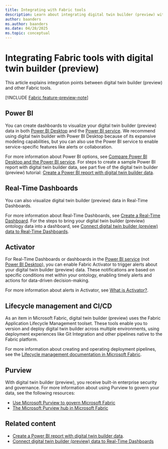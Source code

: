 ```yaml
---
title: Integrating with Fabric tools
description: Learn about integrating digital twin builder (preview) with other Fabric tools.
author: baanders
ms.author: baanders
ms.date: 04/28/2025
ms.topic: conceptual
---
```


# Integrating Fabric tools with digital twin builder (preview)

This article explains integration points between digital twin builder (preview) and other Fabric tools.

[!INCLUDE [Fabric feature-preview-note](../../includes/feature-preview-note.md)]

## Power BI

You can create dashboards to visualize your digital twin builder (preview) data in both [Power BI Desktop](/power-bi/fundamentals/desktop-what-is-desktop) and the [Power BI service](/power-bi/fundamentals/power-bi-service-overview). We recommend using digital twin builder with Power BI Desktop because of its expansive modeling capabilities, but you can also use the Power BI service to enable service-specific features like alerts or collaboration. 

For more information about Power BI options, see [Compare Power BI Desktop and the Power BI service](/power-bi/fundamentals/service-service-vs-desktop). For steps to create a sample Power BI report with digital twin builder data, see part five of the digital twin builder (preview) tutorial: [Create a Power BI report with digital twin builder data](tutorial-5-power-bi-report.md).

## Real-Time Dashboards

You can also visualize digital twin builder (preview) data in Real-Time Dashboards. 

For more information about Real-Time Dashboards, see [Create a Real-Time Dashboard](../dashboard-real-time-create.md). For the steps to bring your digital twin builder (preview) ontology data into a dashboard, see [Connect digital twin builder (preview) data to Real-Time Dashboards](explore-connect-dashboard.md). 

## Activator

For Real-Time Dashboards or dashboards in the [Power BI service](/power-bi/fundamentals/power-bi-service-overview) (not [Power BI Desktop](/power-bi/fundamentals/desktop-what-is-desktop)), you can enable Fabric Activator to trigger alerts about your digital twin builder (preview) data. These notifications are based on specific conditions met within your ontology, enabling timely alerts and actions for data-driven decision-making. 

For more information about alerts in Activator, see [What is Activator?](../data-activator/activator-introduction.md).

## Lifecycle management and CI/CD

As an item in Microsoft Fabric, digital twin builder (preview) uses the Fabric Application Lifecycle Management toolset. These tools enable you to version and deploy digital twin builder across multiple environments, using deployment experiences like Git Integration and other pipelines native to the Fabric platform.  

For more information about creating and operating deployment pipelines, see the [Lifecycle management documentation in Microsoft Fabric](../../cicd/cicd-overview.md).

## Purview

With digital twin builder (preview), you receive built-in enterprise security and governance. For more information about using Purview to govern your data, see the following resources: 
* [Use Microsoft Purview to govern Microsoft Fabric](../../governance/microsoft-purview-fabric.md)
* [The Microsoft Purview hub in Microsoft Fabric](../../governance/use-microsoft-purview-hub.md?tabs=overview) 

## Related content

* [Create a Power BI report with digital twin builder data](tutorial-5-power-bi-report.md).
* [Connect digital twin builder (preview) data to Real-Time Dashboards](explore-connect-dashboard.md)